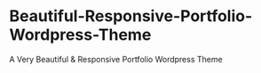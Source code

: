 Beautiful-Responsive-Portfolio-Wordpress-Theme
==============================================

A Very Beautiful &amp; Responsive Portfolio Wordpress Theme

